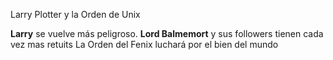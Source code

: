 Larry Plotter y la Orden de Unix

**Larry** se vuelve más peligroso. **Lord Balmemort** y sus followers tienen cada vez mas retuits
La Orden del Fenix luchará por el bien del mundo
